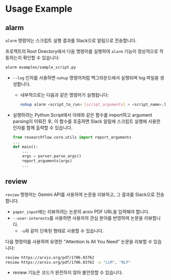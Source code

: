 # Usage Example

## alarm

`alarm` 명령어는 스크립트 실행 결과를 Slack으로 알림으로 전송합니다. 


프로젝트의 Root Directory에서 다음 명령어를 실행하여 `alarm` 기능이 정상적으로 작동하는지 확인할 수 있습니다:

```bash
alarm examples/sample_script.py
```


- `--log` 인자를 사용하면 `nohup` 명령어처럼 백그라운드에서 실행되며 log 파일을 생성합니다.

    - 내부적으로는 다음과 같은 명령어가 실행됩니다:

        ```bash
        nohup alarm <script_to_run> [script_arguments] > <script_name>.log 2>&1 &
        ```

- 실행하려는 Python Script에서 아래와 같은 함수를 import하고 argument parsing이 이뤄진 후, 이 함수를 호출하면 Slack 알림에 스크립트 실행에 사용한 인자를 함께 출력할 수 있습니다.
    ```python
    from researchflow.core.utils import report_arguments
    ...
    def main():
        ...
        args = parser.parse_args()
        report_arguments(args)  
        ...
    ```

## review

`review` 명령어는 Gemini API를 사용하여 논문을 리뷰하고, 그 결과를 Slack으로 전송합니다.

- `paper_input`에는 리뷰하려는 논문의 arxiv PDF URL을 입력해야 합니다.
- `--user-interests`를 사용하면 사용자의 관심 분야를 반영하여 논문을 리뷰합니다. 
    - `-u`와 같이 단축된 형태로 사용할 수 있습니다.



다음 명령어를 사용하여 유명한 "Attention Is All You Need" 논문을 리뷰할 수 있습니다:

```bash
review https://arxiv.org/pdf/1706.03762
review https://arxiv.org/pdf/1706.03762 -u "LLM", "NLP"
```

- review 기능은 코드가 완전하지 않아 불안정할 수 있습니다.
